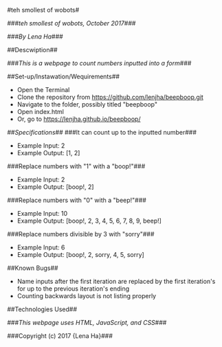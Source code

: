 #teh smollest of wobots#

###_teh smollest of wobots, October 2017_###

###_By Lena Ha_###

##Descwiption##

###_This is a webpage to count numbers inputted into a form_###

##Set-up/Instawation/Wequirements##
* Open the Terminal
* Clone the repository from https://github.com/lenjha/beepboop.git
* Navigate to the folder, possibly titled "beepboop"
* Open index.html
* Or, go to https://lenjha.github.io/beepboop/

##_Specifications_##
###It can count up to the inputted number###
  * Example Input: 2
  * Example Output: [1, 2]

###Replace numbers with "1" with a "boop!"###
  * Example Input: 2
  * Example Output: [boop!, 2]

###Replace numbers with "0" with a "beep!"###
  * Example Input: 10
  * Example Output: [boop!, 2, 3, 4, 5, 6, 7, 8, 9, beep!]

###Replace numbers divisible by 3 with "sorry"###
  * Example Input: 6
  * Example Output: [boop!, 2, sorry, 4, 5, sorry]


##Known Bugs##
  * Name inputs after the first iteration are replaced by the first iteration's for up to the previous iteration's ending
  * Counting backwards layout is not listing properly

##Technologies Used##

###_This webpage uses HTML, JavaScript, and CSS_###

###Copyright (c) 2017 {Lena Ha}###
